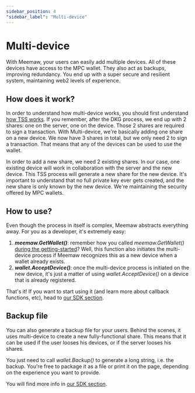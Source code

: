 ```yaml
---
sidebar_position: 4
"sidebar_label": "Multi-device"
---
```


# Multi-device

With Meemaw, your users can easily add multiple devices. All of these devices have access to the MPC wallet. They also act as backups, improving redundancy. You end up with a super secure and resilient system, maintaining web2 levels of experience.

## How does it work?

In order to understand how multi-device works, you should first understand [how TSS works](/docs/how-does-it-work). If you remember, after the DKG process, we end up with 2 shares: one on the server, one on the device. Those 2 shares are required to sign a transaction. With Multi-device, we're basically adding one share on a new device. We now have 3 shares in total, but we only need 2 to sign a transaction. That means that any of the devices can be used to use the wallet.

In order to add a new share, we need 2 existing shares. In our case, one existing device will work in collaboration with the server and the new device. This TSS process will generate a new share for the new device. It's important to understand that no full private key ever gets created, and the new share is only known by the new device. We're maintaining the security offered by MPC wallets.

## How to use?

Even though the process in itself is complex, Meemaw abstracts everything away. For you as a developer, it's extremely easy:

1. ***meemaw.GetWallet()***: remember how you called *meemaw.GetWallet()* [during the getting-started](/docs/getting-started)? Well, this function also initiates the multi-device process if Meemaw recognizes this as a new device when a wallet already exists.
2. ***wallet.AcceptDevice()***: once the multi-device process is initiated on the new device, it's just a matter of using *wallet.AcceptDevice()* on a device that is already registered.

That's it! If you want to start using it (and learn more about callback functions, etc), head to [our SDK section](/docs/client/).

## Backup file

You can also generate a backup file for your users. Behind the scenes, it uses multi-device to create a new fully-functional share. This means that it can be used if the user looses his devices, or if the server looses his shares.

You just need to call *wallet.Backup()* to generate a long string, i.e. the backup. You're free to package it as a file or print it on the page, depending on the experience you want to provide.

You will find more info in [our SDK section](/docs/client/).